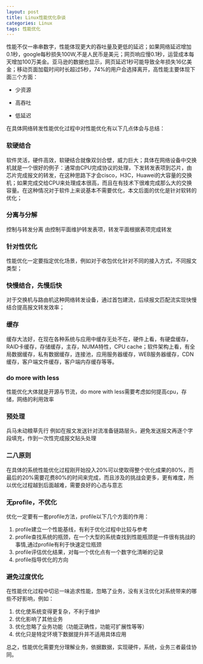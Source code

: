 ```yaml
---
layout: post
title: Linux性能优化杂谈
categories: Linux
tags: 性能优化
---
```

<p>性能不仅一串串数字，性能体现更大的吞吐量及更低的延迟；如果网络延迟增加0.1秒，google每秒损失100W,不是人民币是美元；网页响应慢0.1秒，运营成本每天增加100万美金。亚马逊的数据也显示，网页延迟1秒可能导致全年损失16亿美金；移动页面加载时间时长超过5秒，74%的用户会选择离开，高性能主要体现下面三个方面：</p>

- 少资源

- 高吞吐

- 低延迟

在具体网络转发性能优化过程中对性能优化有以下几点体会与总结：


###  软硬结合 
软件灵活，硬件高效，软硬结合就像双剑合壁，威力巨大；具体在网络设备中交换机就是一个很好的例子：通常由CPU完成协议的处理，下发转发表项到芯片，由芯片完成报文的转发，在这种思路下才会cisco，H3C，Huawei的大容量的交换机；如果完成交给CPU来处理成本很高，而且在有技术下很难完成那么大的交换容量。在这种情况对于软件上来说基本不需要优化，本文后面的优化是针对软转的优化； 
### 分离与分解 
控制与转发分离 由控制平面维护转发表项，转发平面根据表项完成转发
### 针对性优化 
性能优化一定要指定优化场景，例如对于收包优化针对不同的接入方式，不同报文类型；
### 快慢结合，先慢后快
对于交换机与路由机这种网络转发设备，通过首包建流，后续报文匹配流实现快慢结合提高报文转发效率；

### 缓存
缓存大法好，在现在各种系统与应用中缓存无处不在，硬件上看，有硬盘缓存，RAID卡缓存，存储缓存，主存，NUMA特性，CPU cache；软件架构上看，有全局数据缓存，私有数据缓存，连接池，应用服务器缓存，WEB服务器缓存，CDN缓存，客户端文件缓存，客户端内存缓存等等。

### do more with less 
性能优化大体就是开源与节流，do more with less需要考虑如何提高cpu，存储，网络的利用效率

### 预处理
兵马未动粮草先行 例如在报文发送针对流准备链路层头，避免发送报文再逐个字段填充，作到一次性完成报文贴头处理
### 二八原则
在具体的系统性能优化过程刚开始投入20%可以使取得整个优化成果的80%，而最后的20%需要花费80%的时间来完成，而且涉及的挑战会更多，更有难度，所以优化过程越到后面越难，需要良好的心态与意志
### 无profile，不优化
优化一定要有一套profile方法，profile以下几个方面的作用：

1. profile建立一个性能基线，有利于优化过程中比较与参考
2. profile查找系统的瓶颈，在一个大型的系统查找到性能瓶颈是一件很有挑战的事情,通过profile有利于快速定位瓶颈
3. profile评估优化结果，对每一个优化点有一个数字化清晰的记录
4. profile指导优化的方向

### 避免过度优化
在性能优化过程中切忌一味追求性能，忽略了业务，没有关注优化对系统带来的哪些不好影响，例如：

1. 优化使系统变得更复杂，不利于维护
2. 优化影响了其他业务
3. 优化忽略了业务功能（功能正确性，功能可扩展性等等）
4. 优化只是特定环境下数据提升并不适用具体应用

总之，性能优化需要充分理解业务，依据数据，实现硬件，系统，业务三者最佳协同。

